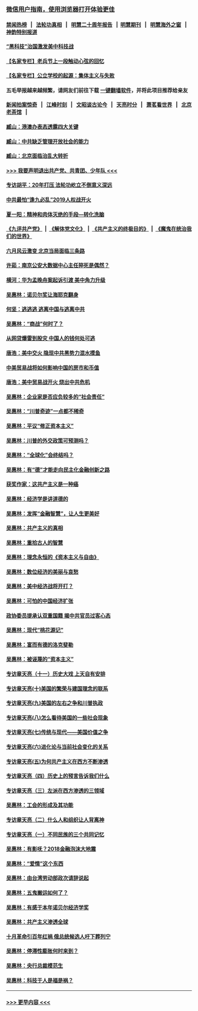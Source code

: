 ### [微信用户指南，使用浏览器打开体验更佳](https://github.com/gfw-breaker/banned-news1/blob/master/indexes/wechat-guide.md?t=0)
#### [禁闻热榜](热点新闻.md?t=0)  &nbsp;&nbsp;|&nbsp;&nbsp; [法轮功真相](https://github.com/gfw-breaker/truth/blob/master/README.md?t=0) &nbsp;&nbsp;|&nbsp;&nbsp; [明慧二十周年报告](https://github.com/gfw-breaker/mh-reports/blob/master/README.md?t=0) &nbsp;&nbsp;|&nbsp;&nbsp;[明慧期刊](https://github.com/gfw-breaker/mh-qikan) &nbsp;&nbsp;|&nbsp;&nbsp; [明慧海外之窗](https://github.com/gfw-breaker/mh-news/blob/master/README.md?t=0) &nbsp;&nbsp;|&nbsp;&nbsp; [神韵特别报道](https://github.com/gfw-breaker/mh-news/blob/master/shenyun.md?t=0)
#### [“黑科技”治国激发美中科技战](../pages/nsc423/n11638056.md?t=02081133) 
#### [【名家专栏】老兵节上一段触动心弦的回忆](../pages/nsc423/n11646016.md?t=02081133) 
#### [【名家专栏】公立学校的起源：集体主义与失败](../pages/nsc423/n11601833.md?t=02081133) 
#### 五毛举报越来越频繁，请网友们前往下载 [一键翻墙软件](https://github.com/gfw-breaker/ssr-accounts)，并将此项目推荐给亲友
#### [新闻拍案惊奇](https://github.com/gfw-breaker/banned-news1/blob/master/pages/link4.md) &nbsp;&nbsp;|&nbsp;&nbsp; [江峰时刻](https://github.com/gfw-breaker/banned-news1/blob/master/pages/link4.md) &nbsp;&nbsp;|&nbsp;&nbsp; [文昭谈古论今](https://github.com/gfw-breaker/banned-news1/blob/master/pages/link4.md) &nbsp;&nbsp;|&nbsp;&nbsp; [天亮时分](https://github.com/gfw-breaker/banned-news1/blob/master/pages/link4.md) &nbsp;&nbsp;|&nbsp;&nbsp; [萧茗看世界](https://github.com/gfw-breaker/banned-news1/blob/master/pages/link4.md) &nbsp;&nbsp;|&nbsp;&nbsp; [北京老茶馆](https://github.com/gfw-breaker/banned-news1/blob/master/pages/link4.md) &nbsp;&nbsp;|&nbsp;&nbsp; 
#### [臧山：港澳办表态透露四大关键](../pages/nsc423/n11421628.md?t=02081133) 
#### [臧山：中共缺乏管理开放社会的能力](../pages/nsc423/n11407457.md?t=02081133) 
#### [臧山：北京面临治乱大转折](../pages/nsc423/n11406895.md?t=02081133) 
#### [>>> 我要声明退出共产党、共青团、少年队 <<<](https://github.com/begood0513/goodnews/blob/master/quit/letter.md) 
#### [专访胡平：20年打压 法轮功屹立不倒意义深远](../pages/nsc423/n11398800.md?t=02081133) 
#### [中共最怕“逢九必乱”2019人权战开火](../pages/nsc423/n11385248.md?t=02081133) 
#### [夏一阳：精神和肉体灭绝的手段—转化洗脑](../pages/nsc423/n11368250.md?t=02081133) 
#### [《九评共产党》](https://github.com/begood0513/9ping.md/blob/master/README.md) &nbsp;|&nbsp; [《解体党文化》](../../../../jtdwh.md/blob/master/README.md)  &nbsp;|&nbsp; [《共产主义的终极目的》](../../../../gczydzjmd.md/blob/master/README.md) &nbsp;|&nbsp; [《魔鬼在统治我们的世界》](../../../../mgztzwmdsj.md/blob/master/README.md) 
#### [六月风云激变 北京当局面临三条路](../pages/nsc423/n11313668.md?t=02081133) 
#### [许茹：南京公安大数据中心主任猝死是偶然？](../pages/nsc423/n11064744.md?t=02081133) 
#### [横河：华为孟晚舟案起诉引渡 美中角力升级](../pages/nsc423/n11027230.md?t=02081133) 
#### [吴惠林：诺贝尔奖让海耶克翻身](../pages/nsc423/n10890049.md?t=02081133) 
#### [何坚：逃逃逃 逃离中国与逃离中共](../pages/nsc423/n10592891.md?t=02081133) 
#### [吴惠林：“商战”何时了？](../pages/nsc423/n10573558.md?t=02081133) 
#### [从网贷爆雷到股灾 中国人的钱何处可逃](../pages/nsc423/n10572800.md?t=02081133) 
#### [唐浩：美中交火 隐现中共黑势力混水摸鱼](../pages/nsc423/n10544040.md?t=02081133) 
#### [中美贸易战将如何影响中国的房市和币值](../pages/nsc423/n10543697.md?t=02081133) 
#### [唐浩：美中贸易战开火 烧出中共危机](../pages/nsc423/n10540126.md?t=02081133) 
#### [吴惠林：企业家是否应负较多的“社会责任”](../pages/nsc423/n10535022.md?t=02081133) 
#### [吴惠林：“川普奇迹”一点都不稀奇](../pages/nsc423/n10512808.md?t=02081133) 
#### [吴惠林：平议“修正资本主义”](../pages/nsc423/n10495724.md?t=02081133) 
#### [吴惠林：川普的外交政策可预测吗？](../pages/nsc423/n10462387.md?t=02081133) 
#### [吴惠林：“全球化”会终结吗？](../pages/nsc423/n10452838.md?t=02081133) 
#### [吴惠林：有“德”才能走向民主化金融创新之路](../pages/nsc423/n10432292.md?t=02081133) 
#### [获奖作家：这共产主义是一种癌](../pages/nsc423/n10431541.md?t=02081133) 
#### [吴惠林：经济学是讲道德的](../pages/nsc423/n10398014.md?t=02081133) 
#### [吴惠林：发挥“金融智慧”，让人生更美好](../pages/nsc423/n10375019.md?t=02081133) 
#### [吴惠林：共产主义的真相](../pages/nsc423/n10351394.md?t=02081133) 
#### [吴惠林：重拾古人的智慧](../pages/nsc423/n10337691.md?t=02081133) 
#### [吴惠林：理念永恒的《资本主义与自由》](../pages/nsc423/n10316274.md?t=02081133) 
#### [吴惠林：数位经济的美丽与哀愁](../pages/nsc423/n10292946.md?t=02081133) 
#### [吴惠林：美中经济战将开打？](../pages/nsc423/n10258825.md?t=02081133) 
#### [吴惠林：可怕的中国经济扩张](../pages/nsc423/n10219147.md?t=02081133) 
#### [政协委员提承认双重国籍 揭中共官员过客心态](../pages/nsc423/n10208809.md?t=02081133) 
#### [吴惠林：现代“桃花源记”](../pages/nsc423/n10185234.md?t=02081133) 
#### [吴惠林：富而有德的洛克斐勒](../pages/nsc423/n10142264.md?t=02081133) 
#### [吴惠林：被诬蔑的“资本主义”](../pages/nsc423/n10124816.md?t=02081133) 
#### [专访章天亮（十一）历史大戏 上天自有安排](../pages/nsc423/n10094905.md?t=02081133) 
#### [专访章天亮(十)美国的繁荣与建国理念的联系](../pages/nsc423/n10094899.md?t=02081133) 
#### [专访章天亮(九)美国的左右之争和川普执政](../pages/nsc423/n10094889.md?t=02081133) 
#### [专访章天亮(八)怎么看待美国的一些社会现象](../pages/nsc423/n10094857.md?t=02081133) 
#### [专访章天亮(七)传统与现代——美国价值之争](../pages/nsc423/n10093140.md?t=02081133) 
#### [专访章天亮(六)进化论与当前社会变化的关系](../pages/nsc423/n10092036.md?t=02081133) 
#### [专访章天亮(五)为何共产主义在西方不断渗透](../pages/nsc423/n10083620.md?t=02081133) 
#### [专访章天亮（四）历史上的预言告诉我们什么](../pages/nsc423/n10083606.md?t=02081133) 
#### [专访章天亮（三）左派在西方渗透的三领域](../pages/nsc423/n10081115.md?t=02081133) 
#### [吴惠林：工会的形成及其功能](../pages/nsc423/n10080633.md?t=02081133) 
#### [专访章天亮（二）什么人和组织让人背离神](../pages/nsc423/n10076637.md?t=02081133) 
#### [专访章天亮（一）不同民族的三个共同记忆](../pages/nsc423/n10074188.md?t=02081133) 
#### [吴惠林：有影呒？2018金融泡沫大地震](../pages/nsc423/n10040534.md?t=02081133) 
#### [吴惠林：“爱情”这个东西](../pages/nsc423/n10019423.md?t=02081133) 
#### [吴惠林：由台湾劳动部政次请辞说起](../pages/nsc423/n9979679.md?t=02081133) 
#### [吴惠林：五鬼搬运如何了？](../pages/nsc423/n9925338.md?t=02081133) 
#### [吴惠林：有感于本年诺贝尔经济学奖](../pages/nsc423/n9871883.md?t=02081133) 
#### [吴惠林：共产主义渗透全球](../pages/nsc423/n9812748.md?t=02081133) 
#### [十月革命引百年红祸 俄总统候选人吁下葬列宁](../pages/nsc423/n9810182.md?t=02081133) 
#### [吴惠林：停滞性膨胀何时来到？](../pages/nsc423/n9764136.md?t=02081133) 
#### [吴惠林：央行总裁模范生](../pages/nsc423/n9728134.md?t=02081133) 
#### [吴惠林：科技于人是福是祸？](../pages/nsc423/n9672982.md?t=02081133) 

----
#### [ >>> 更早内容 <<< ](../indexes/nsc423-earlier.md)
